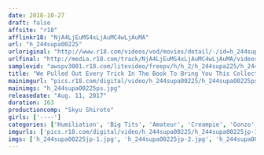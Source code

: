 ```yaml
---
date: 2018-10-27
draft: false
affsite: "r18"
afflinkr18: "NjA4LjEuMS4xLjAuMC4wLjAuMA"
url: "h_244supa00225"
urloriginal: "http://www.r18.com/videos/vod/movies/detail/-/id=h_244supa00225"
urlfinal: "http://media.r18.com/track/NjA4LjEuMS4xLjAuMC4wLjAuMA/videos/vod/movies/detail/-/id=h_244supa00225"
samplevid: "awspv3001.r18.com/litevideo/freepv/h/h_2/h_244supa225/h_244supa225_dmb_w.mp4"
title: "We Pulled Out Every Trick In The Book To Bring You This Collection If Unleashed Videos From An Illegal AV Manufacturer!!"
mainimgurl: "pics.r18.com/digital/video/h_244supa00225/h_244supa00225ps.jpg"
mainimgs: "h_244supa00225ps.jpg"
releasedate: "Aug. 11, 2017"
duration: 163
productioncomp: "Skyu Shiroto"
girls: ['----']
categories: ['Humiliation', 'Big Tits', 'Amateur', 'Creampie', 'Gonzo', 'Hi-Def']
imgurls: ['pics.r18.com/digital/video/h_244supa00225/h_244supa00225jp-1.jpg', 'pics.r18.com/digital/video/h_244supa00225/h_244supa00225jp-2.jpg', 'pics.r18.com/digital/video/h_244supa00225/h_244supa00225jp-3.jpg', 'pics.r18.com/digital/video/h_244supa00225/h_244supa00225jp-4.jpg', 'pics.r18.com/digital/video/h_244supa00225/h_244supa00225jp-5.jpg', 'pics.r18.com/digital/video/h_244supa00225/h_244supa00225jp-6.jpg', 'pics.r18.com/digital/video/h_244supa00225/h_244supa00225jp-7.jpg', 'pics.r18.com/digital/video/h_244supa00225/h_244supa00225jp-8.jpg', 'pics.r18.com/digital/video/h_244supa00225/h_244supa00225jp-9.jpg', 'pics.r18.com/digital/video/h_244supa00225/h_244supa00225jp-10.jpg', 'pics.r18.com/digital/video/h_244supa00225/h_244supa00225jp-11.jpg', 'pics.r18.com/digital/video/h_244supa00225/h_244supa00225jp-12.jpg', 'pics.r18.com/digital/video/h_244supa00225/h_244supa00225jp-13.jpg', 'pics.r18.com/digital/video/h_244supa00225/h_244supa00225jp-14.jpg', 'pics.r18.com/digital/video/h_244supa00225/h_244supa00225jp-15.jpg', 'pics.r18.com/digital/video/h_244supa00225/h_244supa00225jp-16.jpg', 'pics.r18.com/digital/video/h_244supa00225/h_244supa00225jp-17.jpg', 'pics.r18.com/digital/video/h_244supa00225/h_244supa00225jp-18.jpg', 'pics.r18.com/digital/video/h_244supa00225/h_244supa00225jp-19.jpg', 'pics.r18.com/digital/video/h_244supa00225/h_244supa00225jp-20.jpg']
imgs: ['h_244supa00225jp-1.jpg', 'h_244supa00225jp-2.jpg', 'h_244supa00225jp-3.jpg', 'h_244supa00225jp-4.jpg', 'h_244supa00225jp-5.jpg', 'h_244supa00225jp-6.jpg', 'h_244supa00225jp-7.jpg', 'h_244supa00225jp-8.jpg', 'h_244supa00225jp-9.jpg', 'h_244supa00225jp-10.jpg', 'h_244supa00225jp-11.jpg', 'h_244supa00225jp-12.jpg', 'h_244supa00225jp-13.jpg', 'h_244supa00225jp-14.jpg', 'h_244supa00225jp-15.jpg', 'h_244supa00225jp-16.jpg', 'h_244supa00225jp-17.jpg', 'h_244supa00225jp-18.jpg', 'h_244supa00225jp-19.jpg', 'h_244supa00225jp-20.jpg']
---
```

